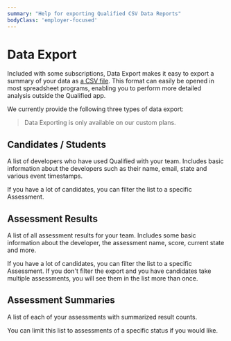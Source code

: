 ```yaml
---
summary: "Help for exporting Qualified CSV Data Reports"
bodyClass: 'employer-focused'
---
```


# Data Export

Included with some subscriptions, Data Export makes it easy to export a summary of your data as [a CSV file](https://en.wikipedia.org/wiki/Comma-separated_values). This format can easily be opened in most spreadsheet programs, enabling you to perform more detailed analysis outside the Qualified app.

We currently provide the following three types of data export:

> <i class="premium"></i> Data Exporting is only available on our custom plans.

## Candidates / Students

A list of developers who have used Qualified with your team. Includes basic information about the developers such as their name, email, state and various event timestamps.

If you have a lot of candidates, you can filter the list to a specific Assessment.

## Assessment Results

A list of all assessment results for your team. Includes some basic information about the developer, the assessment name, score, current state and more.

If you have a lot of candidates, you can filter the list to a specific Assessment. If you don't filter the export and you have candidates take multiple assessments, you will see them in the list more than once.

## Assessment Summaries

A list of each of your assessments with summarized result counts.

You can limit this list to assessments of a specific status if you would like.
